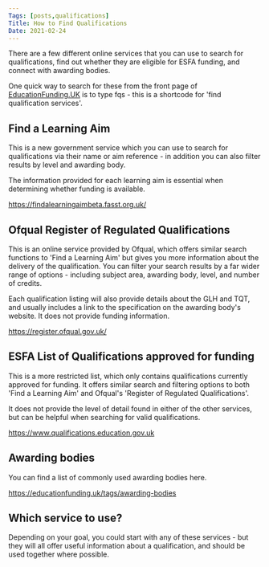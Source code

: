 ```yaml
---
Tags: [posts,qualifications]
Title: How to Find Qualifications
Date: 2021-02-24
---
```


There are a few different online services that you can use to search for qualifications, find out whether they are eligible for ESFA funding, and connect with awarding bodies.

One quick way to search for these from the front page of [EducationFunding.UK](/) is to type <span class="code">fqs</span> - this is a shortcode for 'find qualification services'.

## Find a Learning Aim
This is a new government service which you can use to search for qualifications via their name or aim reference - in addition you can also filter results by level and awarding body.

The information provided for each learning aim is essential when determining whether funding is available.

https://findalearningaimbeta.fasst.org.uk/

## Ofqual Register of Regulated Qualifications
This is an online service provided by Ofqual, which offers similar search functions to 'Find a Learning Aim' but gives you more information about the delivery of the qualification. You can filter your search results by a far wider range of options - including subject area, awarding body, level, and number of credits.

Each qualification listing will also provide details about the GLH and TQT, and usually includes a link to the specification on the awarding body's website. It does not provide funding information.

https://register.ofqual.gov.uk/

## ESFA List of Qualifications approved for funding
This is a more restricted list, which only contains qualifications currently approved for funding. It offers similar search and filtering options to both 'Find a Learning Aim' and Ofqual's 'Register of Regulated Qualifications'.

It does not provide the level of detail found in either of the other services, but can be helpful when searching for valid qualifications.

https://www.qualifications.education.gov.uk

## Awarding bodies
You can find a list of commonly used awarding bodies here.

https://educationfunding.uk/tags/awarding-bodies

## Which service to use?
Depending on your goal, you could start with any of these services - but they will all offer useful information about a qualification, and should be used together where possible.

